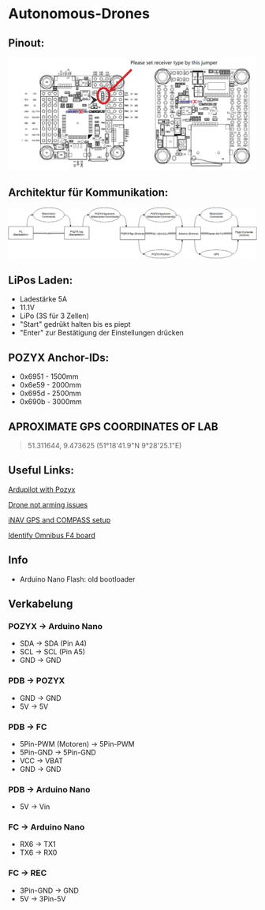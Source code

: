 # Autonomous-Drones
## Pinout:
![Omnibus Pinout](https://github.com/Romplex/autonomous-drones/raw/master/omnibus-f4-v3-pinout.jpg "Omnibus Pinout")

## Architektur für Kommunikation:
![alt text](./docs/kommunikation.png "Logo Title Text 1")

## LiPos Laden:
* Ladestärke 5A 
* 11.1V 
* LiPo (3S für 3 Zellen) 
* "Start" gedrükt halten bis es piept
* "Enter" zur Bestätigung der Einstellungen drücken

## POZYX Anchor-IDs:
* 0x6951 - 1500mm
* 0x6e59 - 2000mm
* 0x695d - 2500mm
* 0x690b - 3000mm

## APROXIMATE GPS COORDINATES OF LAB
> 51.311644, 9.473625 (51°18'41.9"N 9°28'25.1"E)

## Useful Links:

[Ardupilot with Pozyx](http://ardupilot.org/copter/docs/common-pozyx.html)

[Drone not arming issues](https://github.com/iNavFlight/inav/wiki/%22Something%22-is-disabled----Reasons)

[iNAV GPS and COMPASS setup](https://github.com/iNavFlight/inav/wiki/GPS--and-Compass-setup)

[Identify Omnibus F4 board](https://www.dronetrest.com/t/how-to-identify-what-omnibus-f4-board-you-have/4735)

## Info
* Arduino Nano Flash: old bootloader

## Verkabelung
### POZYX -> Arduino Nano
* SDA -> SDA (Pin A4)
* SCL -> SCL (Pin A5)
* GND -> GND

### PDB -> POZYX 
* GND -> GND
* 5V -> 5V

### PDB -> FC
* 5Pin-PWM (Motoren) -> 5Pin-PWM
* 5Pin-GND -> 5Pin-GND
* VCC -> VBAT
* GND -> GND

### PDB -> Arduino Nano
* 5V -> Vin

### FC -> Arduino Nano
* RX6 -> TX1
* TX6 -> RX0

### FC -> REC
* 3Pin-GND -> GND
* 5V -> 3Pin-5V



